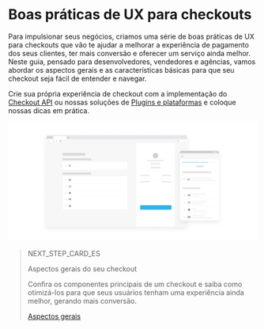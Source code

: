 # Boas práticas de UX para checkouts

Para impulsionar seus negócios, criamos uma série de boas práticas de UX para checkouts que vão te ajudar a melhorar a experiência de pagamento dos seus clientes, ter mais conversão e oferecer um serviço ainda melhor. Neste guia, pensado para desenvolvedores, vendedores e agências, vamos abordar os aspectos gerais e as características básicas para que seu checkout seja fácil de entender e navegar.

Crie sua própria experiência de checkout com a implementação do [Checkout API](https://www.mercadopago[FAKER][URL][DOMAIN]/developers/pt/guides/online-payments/checkout-api/introduction) ou nossas soluções de [Plugins e plataformas](https://www.mercadopago[FAKER][URL][DOMAIN]/developers/pt/guides/plugins) e coloque nossas dicas em prática. 

![en best practices introduction](/images/best-practices-guide/pt-introduccion-buenaspracticas.png)

> NEXT_STEP_CARD_ES
>
> Aspectos gerais do seu checkout
>
> Confira os componentes principais de um checkout e saiba como otimizá-los para que seus usuários tenham uma experiência ainda melhor, gerando mais conversão.
>
> [Aspectos gerais](https://www.mercadopago[FAKER][URL][DOMAIN]/developers/pt/guides/resources/best-practices-guide/general-aspects)